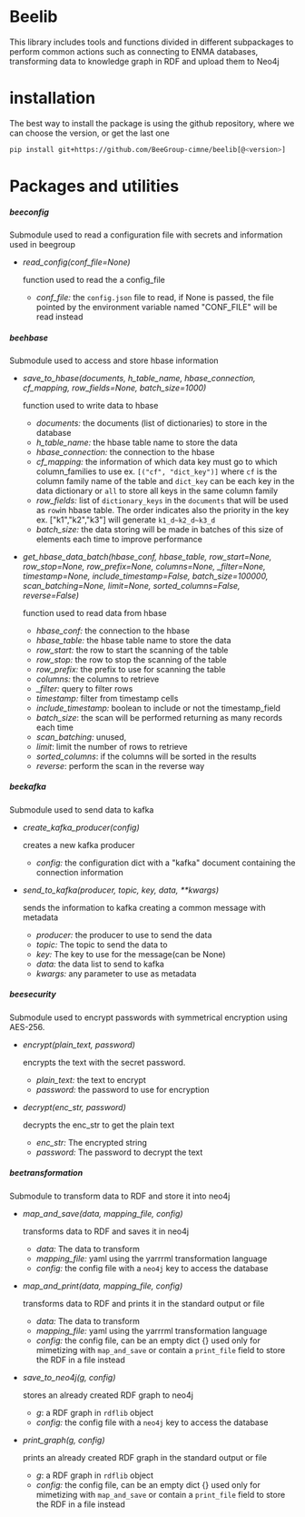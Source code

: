 # Beelib

This library includes tools and functions divided in different subpackages to perform common actions such 
as connecting to ENMA databases, transforming data to knowledge graph in RDF and upload them to Neo4j

# installation

The best way to install the package is using the github repository, where we can choose the version, 
or get the last one 

```bash
pip install git+https://github.com/BeeGroup-cimne/beelib[@<version>]
```

# Packages and utilities

##### beeconfig
Submodule used to read a configuration file with secrets and information used in beegroup

- *read_config(conf_file=None)*

  function used to read the a config_file 
  - *conf_file:* the `config.json` file to read, if None is passed, the file pointed 
    by the environment variable named "CONF_FILE" will be read instead

##### beehbase

Submodule used to access and store hbase information

- *save_to_hbase(documents, h_table_name, hbase_connection, cf_mapping, row_fields=None, batch_size=1000)*

  function used to write data to hbase
    - *documents:* the documents (list of dictionaries) to store in the database
    - *h_table_name:* the hbase table name to store the data
    - *hbase_connection:* the connection to the hbase 
    - *cf_mapping:* the information of which data key must go to which column_families to use 
      ex. `[("cf", "dict_key")]` where `cf` is the column family name of the table and `dict_key` can be each key in
      the data dictionary or `all` to store all keys in the same column family 
    - *row_fields:* list of `dictionary_keys` in the `documents` that will be used as `row`in hbase table. The order 
      indicates also the priority in the key ex. ["k1","k2","k3"] will generate `k1_d~k2_d~k3_d`
    - *batch_size:* the data storing will be made in batches of this size of elements each time to improve performance

- *get_hbase_data_batch(hbase_conf, hbase_table, row_start=None, row_stop=None, row_prefix=None, columns=None,
                         _filter=None, timestamp=None, include_timestamp=False, batch_size=100000,
                         scan_batching=None, limit=None, sorted_columns=False, reverse=False)*

  function used to read data from hbase
  - *hbase_conf:*  the connection to the hbase 
  - *hbase_table:* the hbase table name to store the data
  - *row_start:* the row to start the scanning of the table
  - *row_stop:* the row to stop the scanning of the table
  - *row_prefix:* the prefix to use for scanning the table
  - *columns:* the columns to retrieve
  - *_filter:* query to filter rows
  - *timestamp:* filter from timestamp cells 
  - *include_timestamp:* boolean to include or not the timestamp_field
  - *batch_size*: the scan will be performed returning as many records each time
  - *scan_batching:* unused, 
  - *limit*: limit the number of rows to retrieve
  - *sorted_columns*: if the columns will be sorted in the results
  - *reverse*: perform the scan in the reverse way

##### beekafka
Submodule used to send data to kafka

- *create_kafka_producer(config)*

  creates a new kafka producer
    - *config:* the configuration dict with a "kafka" document containing the connection information
  
- *send_to_kafka(producer, topic, key, data, \*\*kwargs)*

  sends the information to kafka creating a common message with metadata
    - *producer:* the producer to use to send the data
    - *topic:* The topic to send the data to
    - *key:* The key to use for the message(can be None)
    - *data:* the data list to send to kafka
    - *kwargs:* any parameter to use as metadata

##### beesecurity
Submodule used to encrypt passwords with symmetrical encryption using AES-256.

- *encrypt(plain_text, password)*

  encrypts the text with the secret password.  
  - *plain_text:* the text to encrypt
  - *password:* the password to use for encryption


- *decrypt(enc_str, password)*
  
  decrypts the enc_str to get the plain text
    - *enc_str:* The encrypted string
    - *password:* The password to decrypt the text
  
##### beetransformation
Submodule to transform data to RDF and store it into neo4j
  
- *map_and_save(data, mapping_file, config)*
  
   transforms data to RDF and saves it in neo4j
    - *data:* The data to transform
    - *mapping_file:* yaml using the yarrrml transformation language
    - *config:* the config file with a `neo4j` key to access the database


- *map_and_print(data, mapping_file, config)*
  
  transforms data to RDF and prints it in the standard output or file
    - *data:* The data to transform
    - *mapping_file:* yaml using the yarrrml transformation language
    - *config:* the config file, can be an empty dict {} used only for mimetizing with `map_and_save` 
       or contain a `print_file` field to store the RDF in a file instead

-  *save_to_neo4j(g, config)*
  
   stores an already created RDF graph to neo4j
    - *g*: a RDF graph in `rdflib` object
    - *config:* the config file with a `neo4j` key to access the database

- *print_graph(g, config)*

  prints an already created RDF graph in the standard output or file
    - *g*: a RDF graph in `rdflib` object
    - *config:* the config file, can be an empty dict {} used only for mimetizing with `map_and_save` 
      or contain a `print_file` field to store the RDF in a file instead

